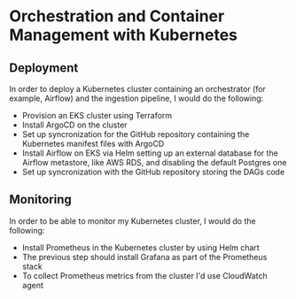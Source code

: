 # Orchestration and Container Management with Kubernetes

## Deployment
In order to deploy a Kubernetes cluster containing an orchestrator (for example, Airflow) and the ingestion pipeline, I would do the following:
- Provision an EKS cluster using Terraform
- Install ArgoCD on the cluster
- Set up syncronization for the GitHub repository containing the Kubernetes manifest files with ArgoCD
- Install Airflow on EKS via Helm setting up an external database for the Airflow metastore, like AWS RDS, and disabling the default Postgres one
- Set up syncronization with the GitHub repository storing the DAGs code


## Monitoring
In order to be able to monitor my Kubernetes cluster, I would do the following:
- Install Prometheus in the Kubernetes cluster by using Helm chart
- The previous step should install Grafana as part of the Prometheus stack
- To collect Prometheus metrics from the cluster I'd use CloudWatch agent
